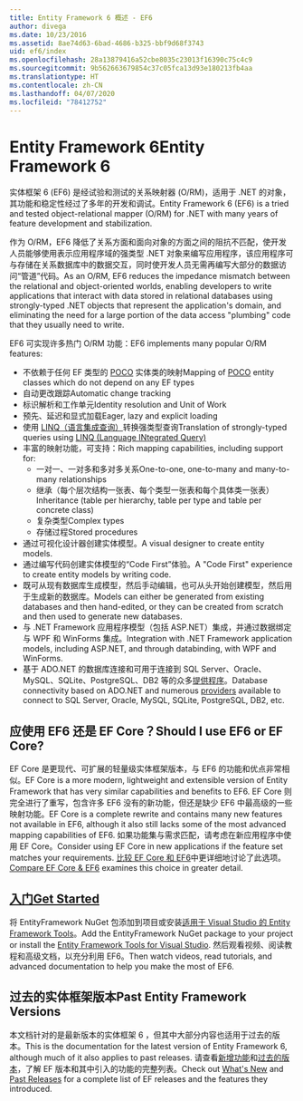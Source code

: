 ```yaml
---
title: Entity Framework 6 概述 - EF6
author: divega
ms.date: 10/23/2016
ms.assetid: 8ae74d63-6bad-4686-b325-bbf9d68f3743
uid: ef6/index
ms.openlocfilehash: 28a13879416a52cbe8035c23013f16390c75c4c9
ms.sourcegitcommit: 9b562663679854c37c05fca13d93e180213fb4aa
ms.translationtype: HT
ms.contentlocale: zh-CN
ms.lasthandoff: 04/07/2020
ms.locfileid: "78412752"
---
```

# <a name="entity-framework-6"></a><span data-ttu-id="07360-102">Entity Framework 6</span><span class="sxs-lookup"><span data-stu-id="07360-102">Entity Framework 6</span></span>
<span data-ttu-id="07360-103">实体框架 6 (EF6) 是经试验和测试的关系映射器 (O/RM)，适用于 .NET 的对象，其功能和稳定性经过了多年的开发和调试。</span><span class="sxs-lookup"><span data-stu-id="07360-103">Entity Framework 6 (EF6) is a tried and tested object-relational mapper (O/RM) for .NET with many years of feature development and stabilization.</span></span>

<span data-ttu-id="07360-104">作为 O/RM，EF6 降低了关系方面和面向对象的方面之间的阻抗不匹配，使开发人员能够使用表示应用程序域的强类型 .NET 对象来编写应用程序，该应用程序可与存储在关系数据库中的数据交互，同时使开发人员无需再编写大部分的数据访问“管道”代码。</span><span class="sxs-lookup"><span data-stu-id="07360-104">As an O/RM, EF6 reduces the impedance mismatch between the relational and object-oriented worlds, enabling developers to write applications that interact with data stored in relational databases using strongly-typed .NET objects that represent the application's domain, and eliminating the need for a large portion of the data access "plumbing" code that they usually need to write.</span></span>

<span data-ttu-id="07360-105">EF6 可实现许多热门 O/RM 功能：</span><span class="sxs-lookup"><span data-stu-id="07360-105">EF6 implements many popular O/RM features:</span></span>
- <span data-ttu-id="07360-106">不依赖于任何 EF 类型的 [POCO](xref:ef6/resources/glossary#poco) 实体类的映射</span><span class="sxs-lookup"><span data-stu-id="07360-106">Mapping of [POCO](xref:ef6/resources/glossary#poco) entity classes which do not depend on any EF types</span></span>
- <span data-ttu-id="07360-107">自动更改跟踪</span><span class="sxs-lookup"><span data-stu-id="07360-107">Automatic change tracking</span></span>
- <span data-ttu-id="07360-108">标识解析和工作单元</span><span class="sxs-lookup"><span data-stu-id="07360-108">Identity resolution and Unit of Work</span></span>
- <span data-ttu-id="07360-109">预先、延迟和显式加载</span><span class="sxs-lookup"><span data-stu-id="07360-109">Eager, lazy and explicit loading</span></span>
- <span data-ttu-id="07360-110">使用 [LINQ（语言集成查询）](https://aka.ms/AA6hsvu)转换强类型查询</span><span class="sxs-lookup"><span data-stu-id="07360-110">Translation of strongly-typed queries using [LINQ (Language INtegrated Query)](https://aka.ms/AA6hsvu)</span></span>
- <span data-ttu-id="07360-111">丰富的映射功能，可支持：</span><span class="sxs-lookup"><span data-stu-id="07360-111">Rich mapping capabilities, including support for:</span></span>
  - <span data-ttu-id="07360-112">一对一、一对多和多对多关系</span><span class="sxs-lookup"><span data-stu-id="07360-112">One-to-one, one-to-many and many-to-many relationships</span></span>
  - <span data-ttu-id="07360-113">继承（每个层次结构一张表、每个类型一张表和每个具体类一张表）</span><span class="sxs-lookup"><span data-stu-id="07360-113">Inheritance (table per hierarchy, table per type and table per concrete class)</span></span>
  - <span data-ttu-id="07360-114">复杂类型</span><span class="sxs-lookup"><span data-stu-id="07360-114">Complex types</span></span>
  - <span data-ttu-id="07360-115">存储过程</span><span class="sxs-lookup"><span data-stu-id="07360-115">Stored procedures</span></span>
- <span data-ttu-id="07360-116">通过可视化设计器创建实体模型。</span><span class="sxs-lookup"><span data-stu-id="07360-116">A visual designer to create entity models.</span></span>
- <span data-ttu-id="07360-117">通过编写代码创建实体模型的“Code First”体验。</span><span class="sxs-lookup"><span data-stu-id="07360-117">A "Code First" experience to create entity models by writing code.</span></span>
- <span data-ttu-id="07360-118">既可从现有数据库生成模型，然后手动编辑，也可从头开始创建模型，然后用于生成新的数据库。</span><span class="sxs-lookup"><span data-stu-id="07360-118">Models can either be generated from existing databases and then hand-edited, or they can be created from scratch and then used to generate new databases.</span></span>
- <span data-ttu-id="07360-119">与 .NET Framework 应用程序模型（包括 ASP.NET）集成，并通过数据绑定与 WPF 和 WinForms 集成。</span><span class="sxs-lookup"><span data-stu-id="07360-119">Integration with .NET Framework application models, including ASP.NET, and through databinding, with WPF and WinForms.</span></span>
- <span data-ttu-id="07360-120">基于 ADO.NET 的数据库连接和可用于连接到 SQL Server、Oracle、MySQL、SQLite、PostgreSQL、DB2 等的众多[提供程序](xref:ef6/fundamentals/providers/index)。</span><span class="sxs-lookup"><span data-stu-id="07360-120">Database connectivity based on ADO.NET and numerous [providers](xref:ef6/fundamentals/providers/index) available to connect to SQL Server, Oracle, MySQL, SQLite, PostgreSQL, DB2, etc.</span></span>

## <a name="should-i-use-ef6-or-ef-core"></a><span data-ttu-id="07360-121">应使用 EF6 还是 EF Core？</span><span class="sxs-lookup"><span data-stu-id="07360-121">Should I use EF6 or EF Core?</span></span>

<span data-ttu-id="07360-122">EF Core 是更现代、可扩展的轻量级实体框架版本，与 EF6 的功能和优点非常相似。</span><span class="sxs-lookup"><span data-stu-id="07360-122">EF Core is a more modern, lightweight and extensible version of Entity Framework that has very similar capabilities and benefits to EF6.</span></span>
<span data-ttu-id="07360-123">EF Core 则完全进行了重写，包含许多 EF6 没有的新功能，但还是缺少 EF6 中最高级的一些映射功能。</span><span class="sxs-lookup"><span data-stu-id="07360-123">EF Core is a complete rewrite and contains many new features not available in EF6, although it also still lacks some of the most advanced mapping capabilities of EF6.</span></span>
<span data-ttu-id="07360-124">如果功能集与需求匹配，请考虑在新应用程序中使用 EF Core。</span><span class="sxs-lookup"><span data-stu-id="07360-124">Consider using EF Core in new applications if the feature set matches your requirements.</span></span>
<span data-ttu-id="07360-125">[比较 EF Core 和 EF6](xref:efcore-and-ef6/index)中更详细地讨论了此选项。</span><span class="sxs-lookup"><span data-stu-id="07360-125">[Compare EF Core & EF6](xref:efcore-and-ef6/index) examines this choice in greater detail.</span></span>

## <a name="get-started"></a>[<span data-ttu-id="07360-126">入门</span><span class="sxs-lookup"><span data-stu-id="07360-126">Get Started</span></span>](xref:ef6/get-started)

<span data-ttu-id="07360-127">将 EntityFramework NuGet 包添加到项目或安装[适用于 Visual Studio 的 Entity Framework Tools](https://aka.ms/AA6i8c5)。</span><span class="sxs-lookup"><span data-stu-id="07360-127">Add the EntityFramework NuGet package to your project or install the [Entity Framework Tools for Visual Studio](https://aka.ms/AA6i8c5).</span></span> <span data-ttu-id="07360-128">然后观看视频、阅读教程和高级文档，以充分利用 EF6。</span><span class="sxs-lookup"><span data-stu-id="07360-128">Then watch videos, read tutorials, and advanced documentation to help you make the most of EF6.</span></span>

## <a name="past-entity-framework-versions"></a><span data-ttu-id="07360-129">过去的实体框架版本</span><span class="sxs-lookup"><span data-stu-id="07360-129">Past Entity Framework Versions</span></span>

<span data-ttu-id="07360-130">本文档针对的是最新版本的实体框架 6 ，但其中大部分内容也适用于过去的版本。</span><span class="sxs-lookup"><span data-stu-id="07360-130">This is the documentation for the latest version of Entity Framework 6, although much of it also applies to past releases.</span></span>
<span data-ttu-id="07360-131">请查看[新增功能](xref:ef6/what-is-new/index)和[过去的版本](xref:ef6/what-is-new/past-releases)，了解 EF 版本和其中引入的功能的完整列表。</span><span class="sxs-lookup"><span data-stu-id="07360-131">Check out [What's New](xref:ef6/what-is-new/index) and [Past Releases](xref:ef6/what-is-new/past-releases) for a complete list of EF releases and the features they introduced.</span></span>
